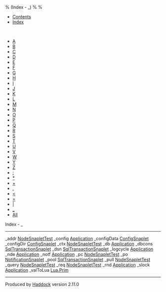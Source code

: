 % (Index - \_)
% 
% 

-   [Contents](index.html)
-   [Index](doc-index.html)

 

-   [A](doc-index-A.html)
-   [B](doc-index-B.html)
-   [C](doc-index-C.html)
-   [D](doc-index-D.html)
-   [E](doc-index-E.html)
-   [F](doc-index-F.html)
-   [G](doc-index-G.html)
-   [H](doc-index-H.html)
-   [I](doc-index-I.html)
-   [J](doc-index-J.html)
-   [K](doc-index-K.html)
-   [L](doc-index-L.html)
-   [M](doc-index-M.html)
-   [N](doc-index-N.html)
-   [O](doc-index-O.html)
-   [P](doc-index-P.html)
-   [Q](doc-index-Q.html)
-   [R](doc-index-R.html)
-   [S](doc-index-S.html)
-   [T](doc-index-T.html)
-   [U](doc-index-U.html)
-   [V](doc-index-V.html)
-   [W](doc-index-W.html)
-   [Y](doc-index-Y.html)
-   [Z](doc-index-Z.html)
-   [:](doc-index-58.html)
-   [\*](doc-index-42.html)
-   [+](doc-index-43.html)
-   [.](doc-index-46.html)
-   [\<](doc-index-60.html)
-   [=](doc-index-61.html)
-   [|](doc-index-124.html)
-   [\_](doc-index-95.html)
-   [All](doc-index-All.html)

Index - \_

  -------------- ---------------------------------------------------------------
  \_addr         [NodeSnapletTest](NodeSnapletTest.html#v:_addr)
  \_config       [Application](Application.html#v:_config)
  \_configData   [ConfigSnaplet](ConfigSnaplet.html#v:_configData)
  \_configDir    [ConfigSnaplet](ConfigSnaplet.html#v:_configDir)
  \_ctx          [NodeSnapletTest](NodeSnapletTest.html#v:_ctx)
  \_db           [Application](Application.html#v:_db)
  \_dbcons       [SqlTransactionSnaplet](SqlTransactionSnaplet.html#v:_dbcons)
  \_dsn          [SqlTransactionSnaplet](SqlTransactionSnaplet.html#v:_dsn)
  \_logcycle     [Application](Application.html#v:_logcycle)
  \_nde          [Application](Application.html#v:_nde)
  \_notf         [Application](Application.html#v:_notf)
  \_pc           [NodeSnapletTest](NodeSnapletTest.html#v:_pc)
  \_po           [NotificationSnaplet](NotificationSnaplet.html#v:_po)
  \_pool         [SqlTransactionSnaplet](SqlTransactionSnaplet.html#v:_pool)
  \_pull         [NodeSnapletTest](NodeSnapletTest.html#v:_pull)
  \_query        [NodeSnapletTest](NodeSnapletTest.html#v:_query)
  \_req          [NodeSnapletTest](NodeSnapletTest.html#v:_req)
  \_rnd          [Application](Application.html#v:_rnd)
  \_slock        [Application](Application.html#v:_slock)
  \_valToLua     [Lua.Prim](Lua-Prim.html#v:_valToLua)
  -------------- ---------------------------------------------------------------

Produced by [Haddock](http://www.haskell.org/haddock/) version 2.11.0
